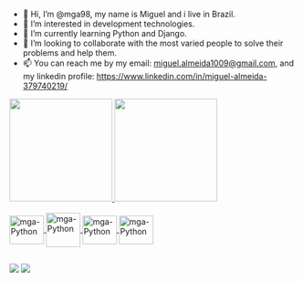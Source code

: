 - 👋 Hi, I’m @mga98, my name is Miguel and i live in Brazil.
- 👀 I’m interested in development technologies.
- 🌱 I’m currently learning Python and Django.
- 💞️ I’m looking to collaborate with the most varied people to solve their problems and help them.
- 📫 You can reach me by my email: miguel.almeida1009@gmail.com, and my linkedin profile: https://www.linkedin.com/in/miguel-almeida-379740219/

<div>
  <a href="https://github.com/mga98">
  <img height="180em" src="https://github-readme-stats.vercel.app/api?username=mga98&show_icons=true&theme=tokyonight&include_all_commits=true&count_private=true"/>
  <img height="180em" src="https://github-readme-stats.vercel.app/api/top-langs/?username=mga98&theme=tokyonight">
</div>

<div style="display: inline_block"><br>
  <img align="center" alt="mga-Python" height="50" width="60" src="https://cdn.jsdelivr.net/gh/devicons/devicon/icons/python/python-original.svg" />
  <img align="center" alt="mga-Python" height="60" width="60" src="https://cdn.jsdelivr.net/gh/devicons/devicon/icons/django/django-original.svg" />
  <img align="center" alt="mga-Python" height="50" width="60" src="https://cdn.jsdelivr.net/gh/devicons/devicon/icons/mysql/mysql-original.svg" />
  <img align="center" alt="mga-Python" height="50" width="60" src="https://cdn.jsdelivr.net/gh/devicons/devicon/icons/qt/qt-original.svg" />
  
</div>

##
  
<div>
  <a href="miguel.almeida1009@gmail.com" target="_blank"><img src="https://img.shields.io/badge/Gmail-D14836?style=for-the-badge&logo=gmail&logoColor=white" target="_blank"></a>
  <a href="https://www.linkedin.com/in/miguel-almeida-379740219/" target="_blank"><img src="https://img.shields.io/badge/LinkedIn-0077B5?style=for-the-badge&logo=linkedin&logoColor=white" target="_blank"></a>
</div>
